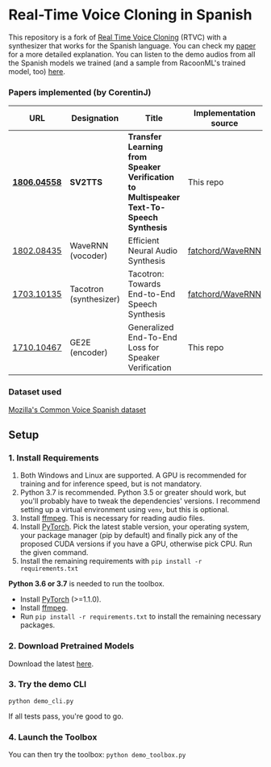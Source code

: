 # Real-Time Voice Cloning in Spanish
This repository is a fork of [Real Time Voice Cloning](https://github.com/CorentinJ/Real-Time-Voice-Cloning) (RTVC) with a synthesizer that works for the Spanish language. You can check my [paper](https://github.com/AlexSteveChungAlvarez/Real-Time-Voice-Cloning-Spanish/blob/page/docs/Real-Time%20Voice%20Cloning%20for%20Spanish%20Speakers.pdf) for a more detailed explanation. You can listen to the demo audios from all the Spanish models we trained (and a sample from RacoonML's trained model, too) [here](https://alexstevechungalvarez.github.io/Real-Time-Voice-Cloning-Spanish/).

### Papers implemented (by CorentinJ)
| URL | Designation | Title | Implementation source |
| --- | ----------- | ----- | --------------------- |
|[**1806.04558**](https://arxiv.org/pdf/1806.04558.pdf) | **SV2TTS** | **Transfer Learning from Speaker Verification to Multispeaker Text-To-Speech Synthesis** | This repo |
|[1802.08435](https://arxiv.org/pdf/1802.08435.pdf) | WaveRNN (vocoder) | Efficient Neural Audio Synthesis | [fatchord/WaveRNN](https://github.com/fatchord/WaveRNN) |
|[1703.10135](https://arxiv.org/pdf/1703.10135.pdf) | Tacotron (synthesizer) | Tacotron: Towards End-to-End Speech Synthesis | [fatchord/WaveRNN](https://github.com/fatchord/WaveRNN)
|[1710.10467](https://arxiv.org/pdf/1710.10467.pdf) | GE2E (encoder)| Generalized End-To-End Loss for Speaker Verification | This repo |

### Dataset used
[Mozilla's Common Voice Spanish dataset](https://commonvoice.mozilla.org/es/datasets)

## Setup

### 1. Install Requirements
1. Both Windows and Linux are supported. A GPU is recommended for training and for inference speed, but is not mandatory.
2. Python 3.7 is recommended. Python 3.5 or greater should work, but you'll probably have to tweak the dependencies' versions. I recommend setting up a virtual environment using `venv`, but this is optional.
3. Install [ffmpeg](https://ffmpeg.org/download.html#get-packages). This is necessary for reading audio files.
4. Install [PyTorch](https://pytorch.org/get-started/locally/). Pick the latest stable version, your operating system, your package manager (pip by default) and finally pick any of the proposed CUDA versions if you have a GPU, otherwise pick CPU. Run the given command.
5. Install the remaining requirements with `pip install -r requirements.txt`

**Python 3.6 or 3.7** is needed to run the toolbox.

* Install [PyTorch](https://pytorch.org/get-started/locally/) (>=1.1.0).
* Install [ffmpeg](https://ffmpeg.org/download.html#get-packages).
* Run `pip install -r requirements.txt` to install the remaining necessary packages.

### 2. Download Pretrained Models
Download the latest [here](https://drive.google.com/drive/folders/1lb-LlS8Sx9RqcGzuV6GxvKHk-PC9TqQx?usp=sharing).

### 3. Try the demo CLI

`python demo_cli.py`

If all tests pass, you're good to go.

### 4. Launch the Toolbox
You can then try the toolbox:
`python demo_toolbox.py`  
